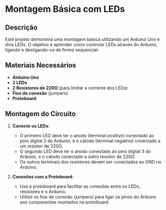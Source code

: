 # Montagem Básica com LEDs

## Descrição

Este projeto demonstra uma montagem básica utilizando um Arduino Uno e dois LEDs. O objetivo é aprender como controlar LEDs através do Arduino, ligando e desligando-os de forma sequencial.

## Materiais Necessários

- **Arduino Uno**
- **2 LEDs**
- **2 Resistores de 220Ω** (para limitar a corrente dos LEDs)
- **Fios de conexão** (jumpers)
- **Protoboard**

## Montagem do Circuito

1. **Conecte os LEDs**:
   - O primeiro LED deve ter o anodo (terminal positivo) conectado ao pino digital 2 do Arduino, e o cátodo (terminal negativo) conectado a um resistor de 220Ω.
   - O segundo LED deve ter o anodo conectado ao pino digital 3 do Arduino, e o cátodo conectado a outro resistor de 220Ω.
   - Os outros terminais dos resistores devem ser conectados ao GND no Arduino.

2. **Conexões com a Protoboard**:
   - Use a protoboard para facilitar as conexões entre os LEDs, resistores e o Arduino.
   - Utilize os fios de conexão (jumpers) para ligar os pinos do Arduino aos componentes montados na protoboard.
